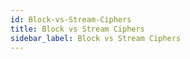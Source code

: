 ```yaml
---
id: Block-vs-Stream-Ciphers
title: Block vs Stream Ciphers
sidebar_label: Block vs Stream Ciphers
---
```



#

